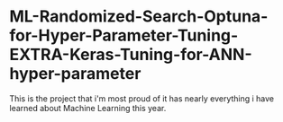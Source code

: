 # ML-Randomized-Search-Optuna-for-Hyper-Parameter-Tuning-EXTRA-Keras-Tuning-for-ANN-hyper-parameter
This is the project that i'm most proud of it has nearly everything i have learned about Machine Learning this year.
